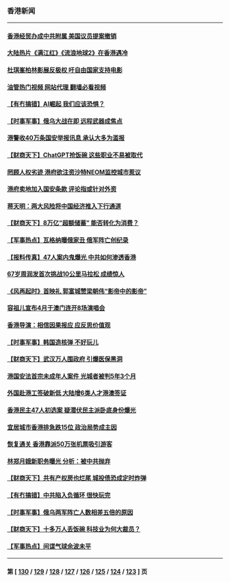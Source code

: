 ### 香港新闻
---
#### [香港经贸办成中共附属 美国议员提案撤销](../../pages/ncid1349362/n13932393.md?02181645) 
#### [大陆热片《满江红》《流浪地球2》在香港遇冷](../../pages/ncid1349362/n13931965.md?02181645) 
#### [杜琪峯柏林影展反极权 吁自由国家支持电影](../../pages/ncid1349362/n13931618.md?02181645) 
#### [油管热门视频 网站代理 翻墙必看视频](http://138.2.39.72:81/youtube.html?epic-marker?02181645)
#### [【有冇搞错】AI崛起 我们应该恐惧？](../../pages/ncid1349362/n13931107.md?02181645) 
#### [【时事军事】俄乌大战在即 远程武器成焦点](../../pages/ncid1349362/n13930611.md?02181645) 
#### [港警收40万条国安举报讯息 承认大多为滥报](../../pages/ncid1349362/n13930725.md?02181645) 
#### [【财商天下】ChatGPT抢饭碗 这些职业不易被取代](../../pages/ncid1349362/n13930598.md?02181645) 
#### [罔顾人权劣迹 港府欲注资沙特NEOM监控城市惹议](../../pages/ncid1349362/n13929131.md?02181645) 
#### [港府卖地加入国安条款 评论指或针对外资](../../pages/ncid1349362/n13929619.md?02181645) 
#### [蒋天明：两大风险将中国经济推入下行通道](../../pages/ncid1349362/n13929820.md?02181645) 
#### [【财商天下】8万亿“超额储蓄” 能否转化为消费？](../../pages/ncid1349362/n13929896.md?02181645) 
#### [【军事热点】瓦格纳曝俄家丑 俄军阵亡创纪录](../../pages/ncid1349362/n13929430.md?02181645) 
#### [【报料传真】47人案内鬼爆光 中共如何渗透香港](../../pages/ncid1349362/n13928640.md?02181645) 
#### [67岁周润发首次挑战10公里马拉松 成绩惊人](../../pages/ncid1349362/n13928125.md?02181645) 
#### [《风再起时》首映礼 郭富城赞梁朝伟“影帝中的影帝”](../../pages/ncid1349362/n13925896.md?02181645) 
#### [容祖儿宣布4月于澳门连开8场演唱会](../../pages/ncid1349362/n13926864.md?02181645) 
#### [香港导演：相信因果报应 应反思价值观](../../pages/ncid1349362/n13928435.md?02181645) 
#### [【时事军事】韩国造核弹 不好玩儿](../../pages/ncid1349362/n13927801.md?02181645) 
#### [【财商天下】武汉万人围政府 引爆医保黑洞](../../pages/ncid1349362/n13927281.md?02181645) 
#### [港国安法首宗未成年人案件 光城者被判5年3个月](../../pages/ncid1349362/n13926853.md?02181645) 
#### [外国赴港工签破新低 大陆增6类人才港澳签证](../../pages/ncid1349362/n13927134.md?02181645) 
#### [香港民主47人初选案 疑潜伏民主派卧底身份爆光](../../pages/ncid1349362/n13925796.md?02181645) 
#### [宜居城市香港排急跌15位 政治局势成主因](../../pages/ncid1349362/n13925836.md?02181645) 
#### [恢复通关 香港靠派50万张机票吸引游客](../../pages/ncid1349362/n13922449.md?02181645) 
#### [林郑月娥新职务曝光 分析：被中共抛弃](../../pages/ncid1349362/n13926653.md?02181645) 
#### [【财商天下】共有产权房也烂尾 城投债恐成定时炸弹](../../pages/ncid1349362/n13926608.md?02181645) 
#### [【有冇搞错】中共陷入负循环 很快玩完](../../pages/ncid1349362/n13926140.md?02181645) 
#### [【时事军事】俄乌两军阵亡人数相差五倍的原因](../../pages/ncid1349362/n13925692.md?02181645) 
#### [【财商天下】十多万人丢饭碗 科技业为何大裁员？](../../pages/ncid1349362/n13924828.md?02181645) 
#### [【军事热点】间谍气球余波未平](../../pages/ncid1349362/n13924748.md?02181645) 

---
#### 第 [ [130](./130.md?02181645) / [129](./129.md?02181645) / [128](./128.md?02181645) / [127](./127.md?02181645) / [126](./126.md?02181645) / [125](./125.md?02181645) / [124](./124.md?02181645) / [123](./123.md?02181645) ] 页
